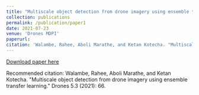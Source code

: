 ```yaml
---
title: "Multiscale object detection from drone imagery using ensemble transfer learning"
collection: publications
permalink: /publication/paper1
date: 2021-07-23
venue: 'Drones MDPI'
paperurl: 
citation: 'Walambe, Rahee, Aboli Marathe, and Ketan Kotecha. "Multiscale object detection from drone imagery using ensemble transfer learning." Drones 5.3 (2021): 66.'
---
```



[Download paper here](https://www.mdpi.com/2504-446X/5/3/66)

Recommended citation: Walambe, Rahee, Aboli Marathe, and Ketan Kotecha. "Multiscale object detection from drone imagery using ensemble transfer learning." Drones 5.3 (2021): 66.
